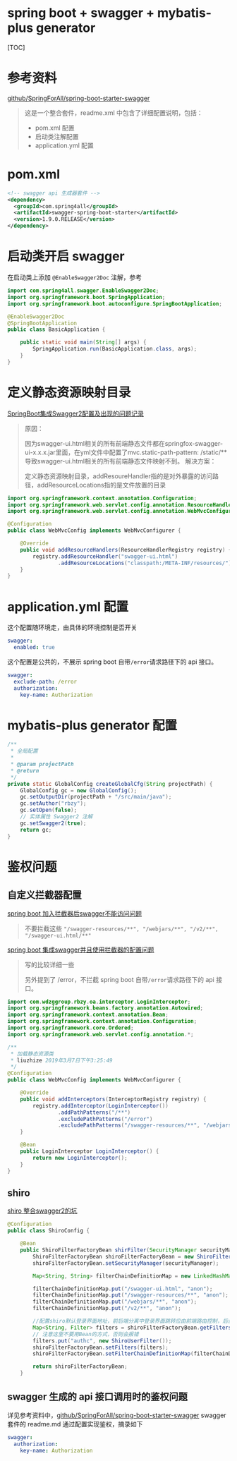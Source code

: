 # spring boot + swagger + mybatis-plus generator

[TOC]

# 参考资料

[github/SpringForAll/spring-boot-starter-swagger](https://github.com/SpringForAll/spring-boot-starter-swagger)

> 这是一个整合套件，readme.xml 中包含了详细配置说明，包括：
>
> + pom.xml 配置
> + 启动类注解配置
> + application.yml 配置

# pom.xml

```xml
<!-- swagger api 生成器套件 -->
<dependency>
  <groupId>com.spring4all</groupId>
  <artifactId>swagger-spring-boot-starter</artifactId>
  <version>1.9.0.RELEASE</version>
</dependency>
```



# 启动类开启 swagger

在启动类上添加 `@EnableSwagger2Doc` 注解，参考

```java
import com.spring4all.swagger.EnableSwagger2Doc;
import org.springframework.boot.SpringApplication;
import org.springframework.boot.autoconfigure.SpringBootApplication;

@EnableSwagger2Doc
@SpringBootApplication
public class BasicApplication {

    public static void main(String[] args) {
        SpringApplication.run(BasicApplication.class, args);
    }
}
```

# 定义静态资源映射目录

[SpringBoot集成Swagger2配置及出现的问题记录](https://blog.csdn.net/sinat_39456789/article/details/86673628)

> 原因：
>
> 因为swagger-ui.html相关的所有前端静态文件都在springfox-swagger-ui-x.x.x.jar里面，在yml文件中配置了mvc.static-path-pattern: /static/** 导致swagger-ui.html相关的所有前端静态文件映射不到。
> 解决方案：
>
> 定义静态资源映射目录，addResoureHandler指的是对外暴露的访问路径，addResourceLocations指的是文件放置的目录
>
> 

```java
import org.springframework.context.annotation.Configuration;
import org.springframework.web.servlet.config.annotation.ResourceHandlerRegistry;
import org.springframework.web.servlet.config.annotation.WebMvcConfigurer;

@Configuration
public class WebMvcConfig implements WebMvcConfigurer {

    @Override
    public void addResourceHandlers(ResourceHandlerRegistry registry) {
        registry.addResourceHandler("swagger-ui.html")
                .addResourceLocations("classpath:/META-INF/resources/");
    }
}
```

# application.yml 配置

这个配置随环境走，由具体的环境控制是否开关

```yml
swagger:
  enabled: true
```

这个配置是公共的，不展示 spring boot 自带`/error`请求路径下的 api 接口。

```yml
swagger:
  exclude-path: /error
  authorization:
    key-name: Authorization
```

# mybatis-plus generator 配置

```java
/**
 * 全局配置
 *
 * @param projectPath
 * @return
 */
private static GlobalConfig createGlobalCfg(String projectPath) {
    GlobalConfig gc = new GlobalConfig();
    gc.setOutputDir(projectPath + "/src/main/java");
    gc.setAuthor("rbzy");
    gc.setOpen(false);
    // 实体属性 Swagger2 注解
    gc.setSwagger2(true);
    return gc;
}
```

# 鉴权问题

## 自定义拦截器配置

[spring boot 加入拦截器后swagger不能访问问题](https://blog.csdn.net/liu0bing/article/details/80826590)

> 不要拦截这些 `"/swagger-resources/**", "/webjars/**", "/v2/**", "/swagger-ui.html/**"`

[spring boot 集成swagger并且使用拦截器的配置问题](https://segmentfault.com/a/1190000018913038)

> 写的比较详细一些
>
> 另外提到了 /error，不拦截 spring boot 自带`/error`请求路径下的 api 接口。

```java
import com.wdzggroup.rbzy.oa.interceptor.LoginInterceptor;
import org.springframework.beans.factory.annotation.Autowired;
import org.springframework.context.annotation.Bean;
import org.springframework.context.annotation.Configuration;
import org.springframework.core.Ordered;
import org.springframework.web.servlet.config.annotation.*;

/**
 * 加载静态资源类
 * liuzhize 2019年3月7日下午3:25:49
 */
@Configuration
public class WebMvcConfig implements WebMvcConfigurer {

    @Override
    public void addInterceptors(InterceptorRegistry registry) {
        registry.addInterceptor(LoginInterceptor())
                .addPathPatterns("/**")
                .excludePathPatterns("/error")
                .excludePathPatterns("/swagger-resources/**", "/webjars/**", "/v2/**", "/swagger-ui.html");
    }

    @Bean
    public LoginInterceptor LoginInterceptor() {
        return new LoginInterceptor();
    }
}
```

## shiro

[shiro 整合swagger2的坑](https://blog.csdn.net/afsvsv/article/details/86639482)

```java
@Configuration
public class ShiroConfig {

    @Bean
    public ShiroFilterFactoryBean shirFilter(SecurityManager securityManager) {
        ShiroFilterFactoryBean shiroFilterFactoryBean = new ShiroFilterFactoryBean();
        shiroFilterFactoryBean.setSecurityManager(securityManager);

        Map<String, String> filterChainDefinitionMap = new LinkedHashMap<String, String>();

        filterChainDefinitionMap.put("/swagger-ui.html", "anon");
        filterChainDefinitionMap.put("/swagger-resources/**", "anon");
        filterChainDefinitionMap.put("/webjars/**", "anon");
        filterChainDefinitionMap.put("/v2/**", "anon");

        //配置shiro默认登录界面地址，前后端分离中登录界面跳转应由前端路由控制，后台仅返回json数据
        Map<String, Filter> filters = shiroFilterFactoryBean.getFilters();
        // 注意这里不要用Bean的方式，否则会报错
        filters.put("authc", new ShiroUserFilter());
        shiroFilterFactoryBean.setFilters(filters);
        shiroFilterFactoryBean.setFilterChainDefinitionMap(filterChainDefinitionMap);

        return shiroFilterFactoryBean;
    }
```

## swagger 生成的 api 接口调用时的鉴权问题

详见参考资料中，[github/SpringForAll/spring-boot-starter-swagger](https://github.com/SpringForAll/spring-boot-starter-swagger) swagger 套件的 readme.md 通过配置实现鉴权，摘录如下

```yml
swagger:
  authorization:
    key-name: Authorization
```


